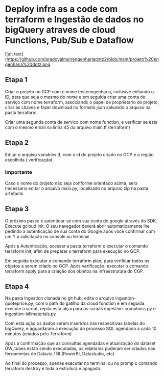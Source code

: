 # Deploy infra as a code com terraform e Ingestão de dados no bigQuery atraves de cloud Functions, Pub/Sub e Dataflow

![alt text](https://github.com/pradovalmur/engenhariadotz2/blob/main/projeto%20engenharia%20dotz.png

## Etapa 1

Criar o projeto no GCP com o nome testeengenharia, inclusive editando o ID, para que seja o mesmo do nome e em seguida criar uma conta de serviço com nome terraform, associando o papel de proprietario do projeto, criar as chaves e fazer download no formato json salvando o arquivo na pasta terraform.

Criar uma segunda conta de servico com nome function, e verificar se esta com o mesmo email na linha 45 do arquivo main.tf (terraform)

## Etapa 2

Editar o arquivo variables.tf, com o id do projeto criado no GCP e a região escolhida ( verificação). 

### Importante

Caso o nome do projeto não seja conforme orientado acima, sera necessario editar o arquivo main.py, localizado no arquivo zip na pasta artefacts

## Etapa 3

O próximo passo é autenticar-se com sua conta do google através do SDK. Execute gcloud init. O seu navegador deverá abrir automaticamente lhe pedindo a autenticação de sua conta do Google após você confirmar com um Y a solicitação no console ou terminal.

Após a Autenticação, acessar a pasta terraform e executar o comando terraform init, afim de preparar o terraform para execução no GCP.

Em seguida executar o comando terraform plan, para verificar todos os objetos a serem criado no GCP. Após verificação, executar o comando terraform apply para a criação dos objetos na infraestrutura do CGP. 

## Etapa 4

Na pasta Ingestion clonada no git hub, edite o arquivo ingestion-quoteprice.py, com o path do gatilho da cloud function e em seguida execute o script, repita esta alçai para os scripts ingestion-compboss.py e ingestion-billmaterials.py
 
Com esta ação os dados seram inseridos nas respecitivas tabelas do bigQuery, e aguardaram a execução do processo SQL agendado a cada 10 minutos (criados pelo Terraform)

Após a confirmação que as consultas agendadas e atualização do dataset DW_tubes estão sendo executadas, os relatórios poderam ser criados nas ferramentas de Dataviz / BI (PowerBI, Datastudio, etc)

Ao final do processo, apenas executar no terminal ou no promp o comando terraform destroy e toda a estrutura é apagada. 




